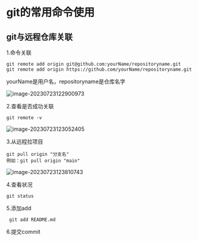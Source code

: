 # git的常用命令使用

## git与远程仓库关联

1.命令关联

```git
git remote add origin git@github.com:yourName/repositoryname.git
git remote add origin https://github.com/yourName/repositoryname.git

```

yourName是用户名，repositoryname是仓库名字

![image-20230723122900973](D:\img\typroaImg\image-20230723122900973.png)

2.查看是否成功关联

```git
git remote -v
```

![image-20230723123052405](D:\img\typroaImg\image-20230723123052405.png)

3.从远程拉项目

```git
git pull origin "分支名"
例如：git pull origin "main"
```

![image-20230723123810743](D:\img\typroaImg\image-20230723123810743.png)

4.查看状况

```git
git status
```

5.添加add

```git
 git add README.md
```

6.提交commit

```git

```

